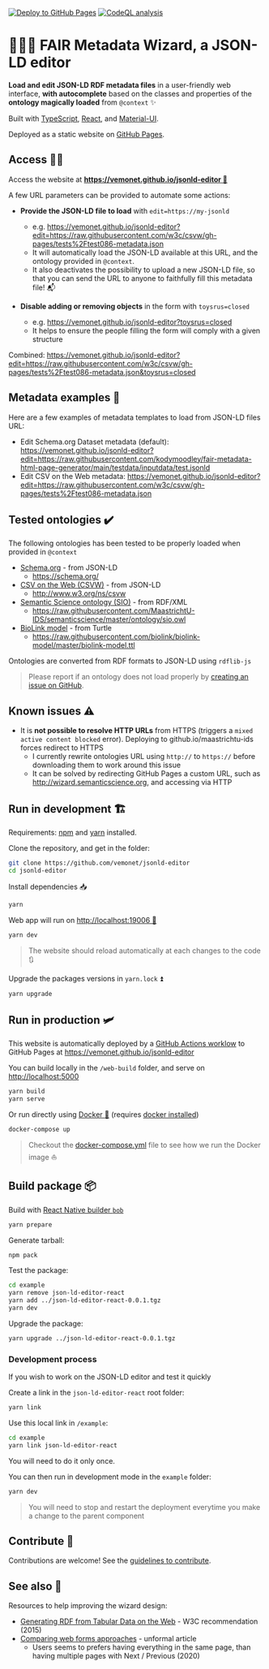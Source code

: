 [![Deploy to GitHub Pages](https://github.com/vemonet/jsonld-editor/workflows/Deploy%20website%20to%20GitHub%20Pages/badge.svg)](https://github.com/vemonet/jsonld-editor/actions/workflows/deploy-github.yml) [![CodeQL analysis](https://github.com/vemonet/jsonld-editor/workflows/CodeQL%20analysis/badge.svg)](https://github.com/vemonet/jsonld-editor/actions/workflows/codeql-analysis.yml)

# 🧙‍♂️📝 FAIR Metadata Wizard, a JSON-LD editor

**Load and edit JSON-LD RDF metadata files** in a user-friendly web interface, **with autocomplete** based on the classes and properties of the **ontology magically loaded** from `@context` ✨️

Built with [TypeScript](https://www.typescriptlang.org/), [React](https://reactjs.org/), and [Material-UI](https://material-ui.com/).

Deployed as a static website on [GitHub Pages](https://pages.github.com/).

## Access 👩‍💻

Access the website at **[https://vemonet.github.io/jsonld-editor 🔗](https://vemonet.github.io/jsonld-editor)**

A few URL parameters can be provided to automate some actions:

* **Provide the JSON-LD file to load** with `edit=https://my-jsonld`
  * e.g. https://vemonet.github.io/jsonld-editor?edit=https://raw.githubusercontent.com/w3c/csvw/gh-pages/tests%2Ftest086-metadata.json
  * It will automatically load the JSON-LD available at this URL, and the ontology provided in `@context`. 
  * It also deactivates the possibility to upload a new JSON-LD file, so that you can send the URL to anyone to faithfully fill this metadata file! 📬

* **Disable adding or removing objects** in the form with `toysrus=closed`
  * e.g. https://vemonet.github.io/jsonld-editor?toysrus=closed
  * It helps to ensure the people filling the form will comply with a given structure 

Combined: https://vemonet.github.io/jsonld-editor?edit=https://raw.githubusercontent.com/w3c/csvw/gh-pages/tests%2Ftest086-metadata.json&toysrus=closed

## Metadata examples 📝

Here are a few examples of metadata templates to load from JSON-LD files URL:

* Edit Schema.org Dataset metadata (default): https://vemonet.github.io/jsonld-editor?edit=https://raw.githubusercontent.com/kodymoodley/fair-metadata-html-page-generator/main/testdata/inputdata/test.jsonld
* Edit CSV on the Web metadata: https://vemonet.github.io/jsonld-editor?edit=https://raw.githubusercontent.com/w3c/csvw/gh-pages/tests%2Ftest086-metadata.json

## Tested ontologies ✔️

The following ontologies has been tested to be properly loaded when provided in `@context`

* [Schema.org](https://schema.org/) - from JSON-LD
  * https://schema.org/
* [CSV on the Web (CSVW)](https://w3c.github.io/csvw/primer/) - from JSON-LD
  * http://www.w3.org/ns/csvw
* [Semantic Science ontology (SIO)](https://github.com/MaastrichtU-IDS/semanticscience) - from RDF/XML
  * https://raw.githubusercontent.com/MaastrichtU-IDS/semanticscience/master/ontology/sio.owl
* [BioLink model](https://biolink.github.io/biolink-model/docs/) - from Turtle
  * https://raw.githubusercontent.com/biolink/biolink-model/master/biolink-model.ttl

Ontologies are converted from RDF formats to JSON-LD using `rdflib-js`

> Please report if an ontology does not load properly by [creating an issue on GitHub](https://github.com/vemonet/jsonld-editor/issues).

## Known issues ⚠️

* It is **not possible to resolve HTTP URLs** from HTTPS (triggers a `mixed active content blocked` error). Deploying to github.io/maastrichtu-ids forces redirect to HTTPS
  * I currently rewrite ontologies URL using `http://` to `https://` before downloading them to work around this issue
  * It can be solved by redirecting GitHub Pages a custom URL, such as http://wizard.semanticscience.org, and accessing via HTTP

## Run in development 🏗️

Requirements:  [npm](https://www.npmjs.com/get-npm) and [yarn](https://classic.yarnpkg.com/en/docs/install/#debian-stable) installed.

Clone the repository, and get in the folder:

```bash
git clone https://github.com/vemonet/jsonld-editor 
cd jsonld-editor
```

Install dependencies :inbox_tray:

```bash
yarn
```

Web app will run on [http://localhost:19006 🏃](http://localhost:19006)

```bash
yarn dev
```

> The website should reload automatically at each changes to the code :arrows_clockwise:

Upgrade the packages versions in `yarn.lock` ⏫️

```bash
yarn upgrade
```

## Run in production 🛩️

This website is automatically deployed by a [GitHub Actions worklow](https://github.com/vemonet/jsonld-editor/actions?query=workflow%3A%22Deploy+to+GitHub+Pages%22) to GitHub Pages at https://vemonet.github.io/jsonld-editor

You can build locally in the `/web-build` folder, and serve on [http://localhost:5000](http://localhost:5000)

```bash
yarn build
yarn serve
```

Or run directly using [Docker :whale:](https://docs.docker.com/get-docker/) (requires [docker installed](https://docs.docker.com/get-docker/))

```bash
docker-compose up
```

> Checkout the [docker-compose.yml](/docker-compose.yml) file to see how we run the Docker image ⛵️

## Build package 📦

Build with [React Native builder `bob`](https://github.com/callstack/react-native-builder-bob)

```bash
yarn prepare
```

Generate tarball:

```bash
npm pack
```

Test the package:

```bash
cd example
yarn remove json-ld-editor-react
yarn add ../json-ld-editor-react-0.0.1.tgz
yarn dev
```

Upgrade the package:

```bash
yarn upgrade ../json-ld-editor-react-0.0.1.tgz
```

### Development process

If you wish to work on the JSON-LD editor and test it quickly

Create a link in the `json-ld-editor-react` root folder:

```bash
yarn link
```

Use this local link in `/example`:

```bash
cd example
yarn link json-ld-editor-react
```

You will need to do it only once.

You can then run in development mode in the `example` folder:

```bash
yarn dev
```

> You will need to stop and restart the deployment everytime you make a change to the parent component

## Contribute 🤝

Contributions are welcome! See the [guidelines to contribute](/CONTRIBUTING.md).

## See also 👀

Resources to help improving the wizard design:

* [Generating RDF from Tabular Data on the Web](https://www.w3.org/TR/2015/REC-csv2rdf-20151217) - W3C recommendation  (2015)
* [Comparing web forms approaches](https://medium.com/patternfly/comparing-web-forms-a-progressive-form-vs-a-wizard-110eefc584e7) - unformal article
  * Users seems to prefers having everything in the same page, than having multiple pages with Next / Previous (2020)
